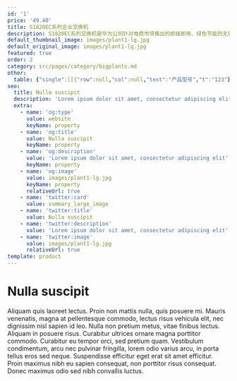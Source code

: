 ```yaml
---
id: '1'
price: '49.40'
title: S1820EC系列企业交换机
description: S1820EC系列交换机是华为公司针对电商市场推出的即插即用、绿色节能的无管理型以太网接入交换机。它提供简单便利的安装维护手段，从而助力用户打造便捷的网络，可广泛应用于网吧、酒店、学校等中小企业以太接入场景。
default_thumbnail_image: images/plant1-lg.jpg
default_original_image: images/plant1-lg.jpg
featured: true
order: 2
category: src/pages/category/bigplants.md
other: 
  table: {"single":[[{"row":null,"col":null,"text":"产品型号","t":"123"},{"row":null,"col":null,"text":"S1820EC-8G","t":"123"},{"row":null,"col":null,"text":"S1820EC-24G","t":"123"}],[{"row":null,"col":null,"text":"包转发率","t":"123"},{"row":null,"col":null,"text":"12 Mpps","t":"123"},{"row":null,"col":null,"text":"36 Mpps","t":"123"}],[{"row":null,"col":null,"text":"交换容量","t":"123"},{"row":null,"col":null,"text":"16 Gbps","t":"123"},{"row":null,"col":null,"text":"48 Gbps","t":"123"}],[{"row":null,"col":null,"text":"固定端口","t":"123"},{"row":null,"col":null,"text":"8个10/100/1000Base-T以太网端口","t":"123"},{"row":null,"col":null,"text":"24个10/100/1000Base-T以太网端口","t":"123"}],[{"row":null,"col":null,"text":"MAC特性","t":"123"},{"row":null,"col":"2","text":"遵循IEEE 802.1d标准\n支持8K MAC地址容量\nMAC老化时间为5分钟","t":"123"}],[{"row":null,"col":null,"text":"端口特性","t":"123"},{"row":null,"col":"2","text":"支持端口属性自协商\n支持Jumbo帧\n支持端口自动休眠","t":"123"}],[{"row":null,"col":null,"text":"防雷","t":"123"},{"row":null,"col":null,"text":"业务口±7kV；电源口±4kV","t":"123"},{"row":null,"col":null,"text":"业务口±7kV；电源口±6kV","t":"123"}]]}
seo:
  title: Nulla suscipit
  description: 'Lorem ipsum dolor sit amet, consectetur adipiscing elit'
  extra:
    - name: 'og:type'
      value: website
      keyName: property
    - name: 'og:title'
      value: Nulla suscipit
      keyName: property
    - name: 'og:description'
      value: 'Lorem ipsum dolor sit amet, consectetur adipiscing elit'
      keyName: property
    - name: 'og:image'
      value: images/plant1-lg.jpg
      keyName: property
      relativeUrl: true
    - name: 'twitter:card'
      value: summary_large_image
    - name: 'twitter:title'
      value: Nulla suscipit
    - name: 'twitter:description'
      value: 'Lorem ipsum dolor sit amet, consectetur adipiscing elit'
    - name: 'twitter:image'
      value: images/plant1-lg.jpg
      relativeUrl: true
template: product
---
```


# Nulla suscipit

Aliquam quis laoreet lectus. Proin non mattis nulla, quis posuere mi. Mauris venenatis, magna at pellentesque commodo, lectus risus vehicula elit, nec dignissim nisl sapien id leo. Nulla non pretium metus, vitae finibus lectus. Aliquam in posuere risus. Curabitur ultrices ornare magna porttitor commodo. Curabitur eu tempor orci, sed pretium quam. Vestibulum condimentum, arcu nec pulvinar fringilla, lorem odio varius arcu, in porta tellus eros sed neque. Suspendisse efficitur eget erat sit amet efficitur. Proin maximus nibh eu sapien consequat, non porttitor risus consequat. Donec maximus odio sed nibh convallis luctus.